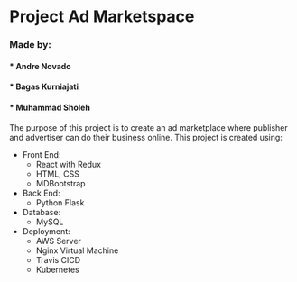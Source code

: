 # Project Ad Marketspace

### Made by:
#### * Andre Novado
#### * Bagas Kurniajati
#### * Muhammad Sholeh

The purpose of this project is to create an ad marketplace where publisher and advertiser can do their business online.
This project is created using:
- Front End:
  - React with Redux
  - HTML, CSS
  - MDBootstrap
- Back End:
  - Python Flask
- Database:
  - MySQL
- Deployment:
  - AWS Server
  - Nginx Virtual Machine
  - Travis CICD
  - Kubernetes
